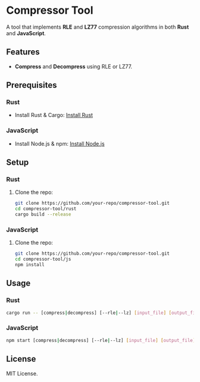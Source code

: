 # Compressor Tool

A tool that implements **RLE** and **LZ77** compression algorithms in both **Rust** and **JavaScript**.

## Features

- **Compress** and **Decompress** using RLE or LZ77.

## Prerequisites

### Rust
- Install Rust & Cargo: [Install Rust](https://www.rust-lang.org/learn/get-started)

### JavaScript
- Install Node.js & npm: [Install Node.js](https://nodejs.org/)

## Setup

### Rust
1. Clone the repo:
   ```bash
   git clone https://github.com/your-repo/compressor-tool.git
   cd compressor-tool/rust
   cargo build --release
   ```

### JavaScript
1. Clone the repo:
   ```bash
   git clone https://github.com/your-repo/compressor-tool.git
   cd compressor-tool/js
   npm install
   ```

## Usage

### Rust
```bash
cargo run -- [compress|decompress] [--rle|--lz] [input_file] [output_file]
```

### JavaScript
```bash
npm start [compress|decompress] [--rle|--lz] [input_file] [output_file]
```

## License
MIT License.